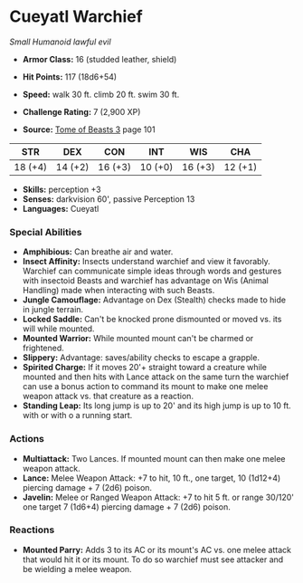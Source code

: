 # Cueyatl Warchief

*Small* *Humanoid* *lawful evil*

- **Armor Class:** 16 (studded leather, shield)
- **Hit Points:** 117 (18d6+54)
- **Speed:** walk 30 ft. climb 20 ft. swim 30 ft.

- **Challenge Rating:** 7 (2,900 XP)
- **Source:** [Tome of Beasts 3](https://koboldpress.com/kpstore/product/tome-of-beasts-3-for-5th-edition/) page 101

| STR | DEX | CON | INT | WIS | CHA |
| --- | --- | --- | --- | --- | --- |
| 18 (+4) | 14 (+2) | 16 (+3) | 10 (+0) | 16 (+3) | 12 (+1) |

- **Skills:** perception +3
- **Senses:** darkvision 60', passive Perception 13
- **Languages:** Cueyatl

### Special Abilities

- **Amphibious:** Can breathe air and water.
- **Insect Affinity:** Insects understand warchief and view it favorably. Warchief can communicate simple ideas through words and gestures with insectoid Beasts and warchief has advantage on Wis (Animal Handling) made when interacting with such Beasts.
- **Jungle Camouflage:** Advantage on Dex (Stealth) checks made to hide in jungle terrain.
- **Locked Saddle:** Can't be knocked prone dismounted or moved vs. its will while mounted.
- **Mounted Warrior:** While mounted mount can't be charmed or frightened.
- **Slippery:** Advantage: saves/ability checks to escape a grapple.
- **Spirited Charge:** If it moves 20'+ straight toward a creature while mounted and then hits with Lance attack on the same turn the warchief can use a bonus action to command its mount to make one melee weapon attack vs. that creature as a reaction.
- **Standing Leap:** Its long jump is up to 20' and its high jump is up to 10 ft. with or with o a running start.

### Actions

- **Multiattack:** Two Lances. If mounted mount can then make one melee weapon attack.
- **Lance:** Melee Weapon Attack: +7 to hit, 10 ft., one target, 10 (1d12+4) piercing damage + 7 (2d6) poison.
- **Javelin:** Melee or Ranged Weapon Attack: +7 to hit 5 ft. or range 30/120' one target 7 (1d6+4) piercing damage + 7 (2d6) poison.

### Reactions

- **Mounted Parry:** Adds 3 to its AC or its mount's AC vs. one melee attack that would hit it or its mount. To do so warchief must see attacker and be wielding a melee weapon.


